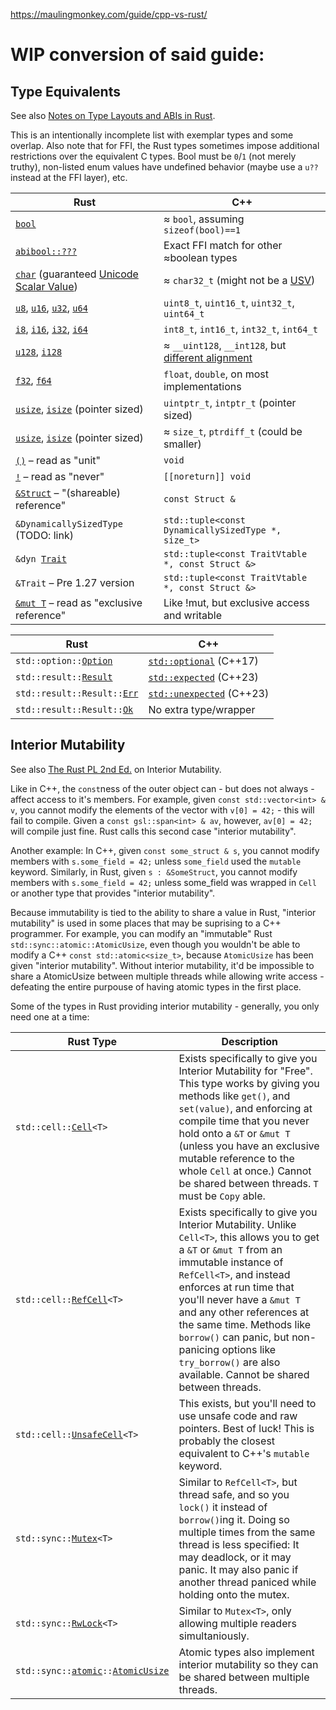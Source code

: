 <https://maulingmonkey.com/guide/cpp-vs-rust/>

# WIP conversion of said guide:

## Type Equivalents

See also [Notes on Type Layouts and ABIs in Rust](https://gankro.github.io/blah/rust-layouts-and-abis/#the-layoutsabis-of-builtins).

This is an intentionally incomplete list with exemplar types and some overlap. Also note that for FFI, the Rust types sometimes impose additional restrictions over the equivalent C types. Bool must be `0`/`1` (not merely truthy), non-listed enum values have undefined behavior (maybe use a `u??` instead at the FFI layer), etc.

| Rust                                                        | C++ |
| ------------------------------------------------------------| ----|
| [`bool`](https://doc.rust-lang.org/std/primitive.bool.html) | ≈ `bool`, assuming `sizeof(bool)==1`
| [`abibool::???`](https://docs.rs/abibool/)                  | Exact FFI match for other ≈boolean types
| [`char`](https://doc.rust-lang.org/std/primitive.char.html) (guaranteed [Unicode Scalar Value](https://www.unicode.org/glossary/#unicode_scalar_value)) | ≈ `char32_t` (might not be a [USV](https://www.unicode.org/glossary/#unicode_scalar_value))
| [`u8`](https://doc.rust-lang.org/std/primitive.u8.html), [`u16`](https://doc.rust-lang.org/std/primitive.u16.html), [`u32`](https://doc.rust-lang.org/std/primitive.u32.html), [`u64`](https://doc.rust-lang.org/std/primitive.u64.html)          | `uint8_t`, `uint16_t`, `uint32_t`, `uint64_t`
| [`i8`](https://doc.rust-lang.org/std/primitive.i8.html), [`i16`](https://doc.rust-lang.org/std/primitive.i16.html), [`i32`](https://doc.rust-lang.org/std/primitive.i32.html), [`i64`](https://doc.rust-lang.org/std/primitive.i64.html)          | `int8_t`, `int16_t`, `int32_t`, `int64_t`
| [`u128`](https://doc.rust-lang.org/std/primitive.u128.html), [`i128`](https://doc.rust-lang.org/std/primitive.i128.html) | ≈ `__uint128`, `__int128`, but [different alignment](https://github.com/rust-lang/rust/issues/54341)
| [`f32`](https://doc.rust-lang.org/std/primitive.f32.html), [`f64`](https://doc.rust-lang.org/std/primitive.f64.html) | `float`, `double`, on most implementations
| [`usize`](https://doc.rust-lang.org/std/primitive.usize.html), [`isize`](https://doc.rust-lang.org/std/primitive.isize.html) (pointer sized) | `uintptr_t`, `intptr_t` (pointer sized)
| [`usize`](https://doc.rust-lang.org/std/primitive.usize.html), [`isize`](https://doc.rust-lang.org/std/primitive.isize.html) (pointer sized) | ≈ `size_t`, `ptrdiff_t` (could be smaller)
| [`()`](https://doc.rust-lang.org/std/primitive.unit.html) – read as "unit"                         | `void`
| [`!`](https://doc.rust-lang.org/std/primitive.never.html) – read as "never"                        | `[[noreturn]] void`
| [`&Struct`](https://doc.rust-lang.org/std/primitive.reference.html) – "(shareable) reference"      | `const Struct &`
| `&DynamicallySizedType` (TODO: link)                                                               | `std::tuple<const DynamicallySizedType *, size_t>`
| <code>&amp;dyn [Trait](https://doc.rust-lang.org/1.8.0/book/traits.html)</code>                    | `std::tuple<const TraitVtable *, const Struct &>`
| `&Trait` – Pre 1.27 version                                                                        | `std::tuple<const TraitVtable *, const Struct &>`
| [`&mut T`](https://doc.rust-lang.org/std/primitive.reference.html) – read as "exclusive reference" | Like !mut, but exclusive access and writable


| Rust                                                        | C++ |
| ------------------------------------------------------------| ----|
| <code>std::option::[Option](https://doc.rust-lang.org/std/option/enum.Option.html)</code> | [`std::optional`](https://en.cppreference.com/w/cpp/utility/optional) (C++17)
| <code>std::result::[Result](https://doc.rust-lang.org/std/result/enum.Result.html)</code> | [`std::expected`](https://en.cppreference.com/w/cpp/utility/expected) (C++23)
| <code>std::result::Result::[Err](https://doc.rust-lang.org/std/result/enum.Result.html#variant.Err)</code> | [`std::unexpected`](https://en.cppreference.com/w/cpp/utility/expected/unexpected) (C++23)
| <code>std::result::Result::[Ok](https://doc.rust-lang.org/std/result/enum.Result.html#variant.Ok)</code> | No extra type/wrapper

<!-- TODO -->

<!-- TODO: Syntax Equivalents -->

<!-- TODO: The Obvious -->

<!-- TODO: The Less Obvious -->

## Interior Mutability

See also [The Rust PL 2nd Ed.](https://doc.rust-lang.org/book/ch15-05-interior-mutability.html) on Interior Mutability.

Like in C++, the `const`ness of the outer object can - but does not always - affect access to it's members. For example, given `const std::vector<int> & v`, you cannot modify the elements of the vector with `v[0] = 42;` - this will fail to compile. Given a `const gsl::span<int> & av`, however, `av[0] = 42;` will compile just fine. Rust calls this second case "interior mutability".

Another example: In C++, given `const some_struct & s`, you cannot modify members with `s.some_field = 42;` unless `some_field` used the `mutable` keyword. Similarly, in Rust, given `s : &SomeStruct`, you cannot modify members with `s.some_field = 42;` unless some_field was wrapped in `Cell` or another type that provides "interior mutability".

Because immutability is tied to the ability to share a value in Rust, "interior mutability" is used in some places that may be suprising to a C++ programmer. For example, you can modify an "immutable" Rust `std::sync::atomic::AtomicUsize`, even though you wouldn't be able to modify a C++ `const std::atomic<size_t>`, because `AtomicUsize` has been given "interior mutability". Without interior mutability, it'd be impossible to share a AtomicUsize between multiple threads while allowing write access - defeating the entire purpouse of having atomic types in the first place.

Some of the types in Rust providing interior mutability - generally, you only need one at a time:

| Rust Type | Description |
| ----------| ------------|
| <code>std::cell::[Cell](https://doc.rust-lang.org/std/cell/struct.Cell.html)&lt;T&gt;</code> | Exists specifically to give you Interior Mutability for "Free". This type works by giving you methods like `get()`, and `set(value)`, and enforcing at compile time that you never hold onto a `&T` or `&mut T` (unless you have an exclusive mutable reference to the whole `Cell` at once.) Cannot be shared between threads. `T` must be `Copy` able.
| <code>std::cell::[RefCell](https://doc.rust-lang.org/std/cell/struct.RefCell.html)&lt;T&gt;</code> | Exists specifically to give you Interior Mutability. Unlike `Cell<T>`, this allows you to get a `&T` or `&mut T` from an immutable instance of `RefCell<T>`, and instead enforces at run time that you'll never have a `&mut T` and any other references at the same time. Methods like `borrow()` can panic, but non-panicing options like `try_borrow()` are also available. Cannot be shared between threads.
| <code>std::cell::[UnsafeCell](https://doc.rust-lang.org/std/cell/struct.UnsafeCell.html)&lt;T&gt;</code> | This exists, but you'll need to use unsafe code and raw pointers. Best of luck! This is probably the closest equivalent to C++'s `mutable` keyword.
| <code>std::sync::[Mutex](https://doc.rust-lang.org/std/sync/struct.Mutex.html)&lt;T&gt;</code> | Similar to `RefCell<T>`, but thread safe, and so you `lock()` it instead of `borrow()`ing it. Doing so multiple times from the same thread is less specified: It may deadlock, or it may panic. It may also panic if another thread paniced while holding onto the mutex.
| <code>std::sync::[RwLock](https://doc.rust-lang.org/std/sync/struct.RwLock.html)&lt;T&gt;</code> | Similar to `Mutex<T>`, only allowing multiple readers simultaniously.
| <code>std::sync::[atomic](https://doc.rust-lang.org/std/sync/atomic/index.html)::[AtomicUsize](https://doc.rust-lang.org/std/sync/atomic/struct.AtomicUsize.html)</code> | Atomic types also implement interior mutability so they can be shared between multiple threads.

<!-- TODO: Dynamically Sized Types -->
<!-- TODO: Virtual Dispatch -->
<!-- TODO: Function Overloading -->
<!-- TODO: Are we MaulingMonkey yet? -->
